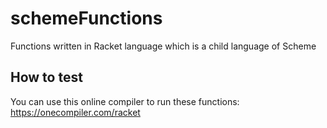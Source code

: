 # schemeFunctions
Functions written in Racket language which is a child language of Scheme
## How to test
You can use this online compiler to run these functions: https://onecompiler.com/racket
